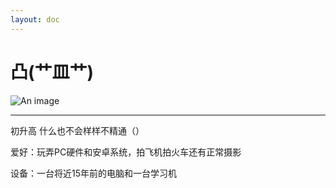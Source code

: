 ```yaml
---
layout: doc
---
```

# 凸(艹皿艹)
![An image](http://q1.qlogo.cn/g?b=qq&nk=2121349161&s=160)
_________________
初升高 什么也不会样样不精通（）

爱好：玩弄PC硬件和安卓系统，拍飞机拍火车还有正常摄影

设备：一台将近15年前的电脑和一台学习机